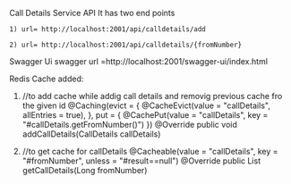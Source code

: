 Call Details Service API
  It has two end points
  
    1) url= http://localhost:2001/api/calldetails/add
   
    2) url= http://localhost:2001/api/calldetails/{fromNumber}
    
  Swagger Ui 
    swagger url =http://localhost:2001/swagger-ui/index.html

Redis Cache added:

1) //to add cache while addig call details and removig previous cache fro the given id
  @Caching(evict = { @CacheEvict(value = "callDetails", allEntries = true), }, put = {
			@CachePut(value = "callDetails", key = "#callDetails.getFromNumber()") })
      @Override
      public void addCallDetails(CallDetails callDetails)
      
     
2) //to get cache for callDetails
  @Cacheable(value = "callDetails", key = "#fromNumber", unless = "#result==null")
	@Override
	public List<CallDetails> getCallDetails(Long fromNumber)
 
 
  
  
